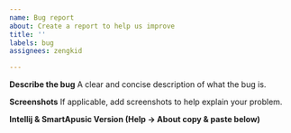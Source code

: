 ```yaml
---
name: Bug report
about: Create a report to help us improve
title: ''
labels: bug
assignees: zengkid

---
```


**Describe the bug**
A clear and concise description of what the bug is.


**Screenshots**
If applicable, add screenshots to help explain your problem.

**Intellij & SmartApusic Version (Help -> About copy & paste below)**
